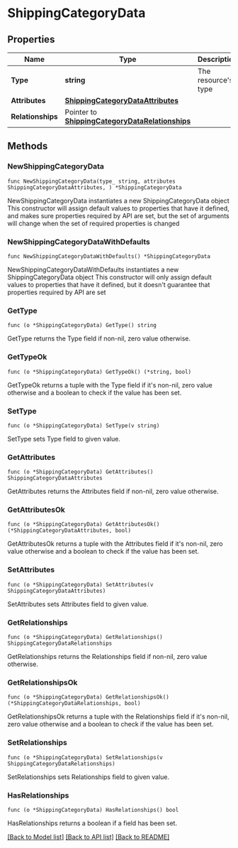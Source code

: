 # ShippingCategoryData

## Properties

Name | Type | Description | Notes
------------ | ------------- | ------------- | -------------
**Type** | **string** | The resource&#39;s type | 
**Attributes** | [**ShippingCategoryDataAttributes**](ShippingCategoryDataAttributes.md) |  | 
**Relationships** | Pointer to [**ShippingCategoryDataRelationships**](ShippingCategoryDataRelationships.md) |  | [optional] 

## Methods

### NewShippingCategoryData

`func NewShippingCategoryData(type_ string, attributes ShippingCategoryDataAttributes, ) *ShippingCategoryData`

NewShippingCategoryData instantiates a new ShippingCategoryData object
This constructor will assign default values to properties that have it defined,
and makes sure properties required by API are set, but the set of arguments
will change when the set of required properties is changed

### NewShippingCategoryDataWithDefaults

`func NewShippingCategoryDataWithDefaults() *ShippingCategoryData`

NewShippingCategoryDataWithDefaults instantiates a new ShippingCategoryData object
This constructor will only assign default values to properties that have it defined,
but it doesn't guarantee that properties required by API are set

### GetType

`func (o *ShippingCategoryData) GetType() string`

GetType returns the Type field if non-nil, zero value otherwise.

### GetTypeOk

`func (o *ShippingCategoryData) GetTypeOk() (*string, bool)`

GetTypeOk returns a tuple with the Type field if it's non-nil, zero value otherwise
and a boolean to check if the value has been set.

### SetType

`func (o *ShippingCategoryData) SetType(v string)`

SetType sets Type field to given value.


### GetAttributes

`func (o *ShippingCategoryData) GetAttributes() ShippingCategoryDataAttributes`

GetAttributes returns the Attributes field if non-nil, zero value otherwise.

### GetAttributesOk

`func (o *ShippingCategoryData) GetAttributesOk() (*ShippingCategoryDataAttributes, bool)`

GetAttributesOk returns a tuple with the Attributes field if it's non-nil, zero value otherwise
and a boolean to check if the value has been set.

### SetAttributes

`func (o *ShippingCategoryData) SetAttributes(v ShippingCategoryDataAttributes)`

SetAttributes sets Attributes field to given value.


### GetRelationships

`func (o *ShippingCategoryData) GetRelationships() ShippingCategoryDataRelationships`

GetRelationships returns the Relationships field if non-nil, zero value otherwise.

### GetRelationshipsOk

`func (o *ShippingCategoryData) GetRelationshipsOk() (*ShippingCategoryDataRelationships, bool)`

GetRelationshipsOk returns a tuple with the Relationships field if it's non-nil, zero value otherwise
and a boolean to check if the value has been set.

### SetRelationships

`func (o *ShippingCategoryData) SetRelationships(v ShippingCategoryDataRelationships)`

SetRelationships sets Relationships field to given value.

### HasRelationships

`func (o *ShippingCategoryData) HasRelationships() bool`

HasRelationships returns a boolean if a field has been set.


[[Back to Model list]](../README.md#documentation-for-models) [[Back to API list]](../README.md#documentation-for-api-endpoints) [[Back to README]](../README.md)


